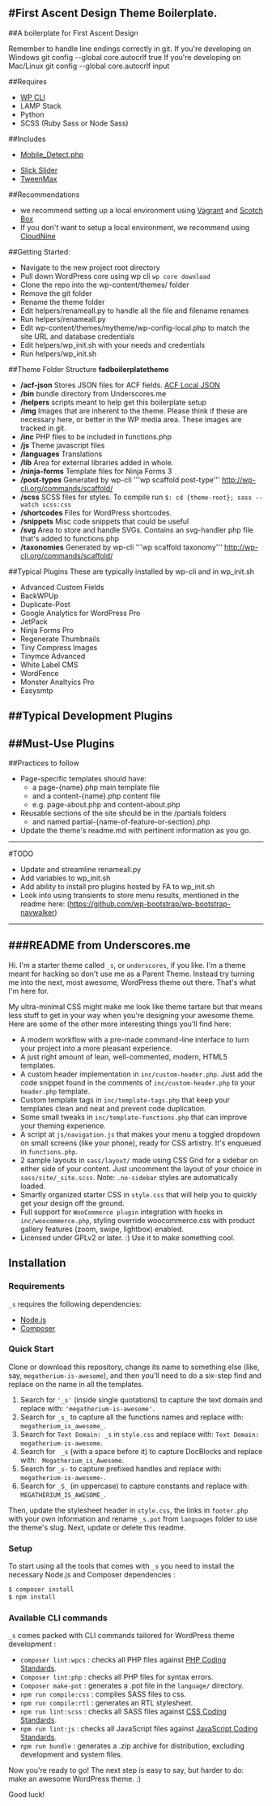 #First Ascent Design Theme Boilerplate.
---
##A boilerplate for First Ascent Design

Remember to handle line endings correctly in git.
If you're developing on Windows
git config --global core.autocrlf true
If you're developing on Mac/Linux
git config --global core.autocrlf input


##Requires 

 - [WP CLI](http://wp-cli.org/)
 - LAMP Stack
 - Python
 - SCSS (Ruby Sass or Node Sass)

##Includes

 - [Mobile_Detect.php](http://mobiledetect.net)
 <!-- - [Wow.js](http://mynameismatthieu.com/WOW/docs.html) -->
 <!-- - [Boostrap 4](http://getbootstrap.com/) -->
 <!-- - [Bourbon.io](http://bourbon.io/) -->
 - [Slick Slider](https://kenwheeler.github.io/slick/)
 - [TweenMax](https://greensock.com/tweenmax/)

##Recommendations

 - we recommend setting up a local environment using [Vagrant](https://www.vagrantup.com/) and [Scotch Box](https://box.scotch.io/)
 - If you don't want to setup a local environment, we recommend using [CloudNine](https://c9.io)

##Getting Started:

 - Navigate to the new project root directory
 - Pull down WordPress core using wp cli
   `wp core download`
 - Clone the repo into the wp-content/themes/ folder
 - Remove the git folder 
 - Rename the theme folder
 - Edit helpers/renameall.py to handle all the file and filename renames
 - Run helpers/renameall.py 
 - Edit wp-content/themes/mytheme/wp-config-local.php to match the site URL and database credentials
 - Edit helpers/wp_init.sh with your needs and credentials
 - Run helpers/wp_init.sh 

##Theme Folder Structure
**fadboilerplatetheme**
 
 - **/acf-json**
   Stores JSON files for ACF fields. [ACF Local JSON](https://www.advancedcustomfields.com/resources/local-json/)
 - **/bin**
   bundle directory from Underscores.me
 - **/helpers**
   scripts meant to help get this boilerplate setup
 - **/img**
   Images that are inherent to the theme. Please think if these are necessary here, or better in the WP media area.
   These images are tracked in git.
 - **/inc**
   PHP files to be included in functions.php
 - **/js**
   Theme javascript files
 - **/languages**
   Translations
 - **/lib**
   Area for external libraries added in whole.
 - **/ninja-forms**
   Template files for Ninja Forms 3
 - **/post-types**
   Generated by wp-cli '''wp scaffold post-type'''
   http://wp-cli.org/commands/scaffold/
 - **/scss**
   SCSS files for styles.
   To compile run
   ```$: cd {theme-root}; sass --watch scss:css```
 - **/shortcodes**
   Files for WordPress shortcodes.
 - **/snippets**
   Misc code snippets that could be useful
 - **/svg**
   Area to store and handle SVGs. Contains an svg-handler php file that's added to functions.php
 - **/taxonomies**
   Generated by wp-cli '''wp scaffold taxonomy'''
   http://wp-cli.org/commands/scaffold/

##Typical Plugins
These are typically installed by wp-cli and in wp_init.sh
 - Advanced Custom Fields
 - BackWPUp
 - Duplicate-Post
 - Google Analytics for WordPress Pro
 - JetPack
 - Ninja Forms Pro
 - Regenerate Thumbnails
 - Tiny Compress Images
 - Tinymce Advanced
 - White Label CMS
 - WordFence
 - Monster Analtyics Pro
 - Easysmtp

##Typical Development Plugins
 - 

##Must-Use Plugins
 - 

##Practices to follow
 - Page-specific templates should have:
   - a page-{name}.php main template file
   - and a content-{name}.php content file
   - e.g. page-about.php and content-about.php
 - Reusable sections of the site should be in the /partials folders
   - and named partial-{name-of-feature-or-section}.php
 - Update the theme's readme.md with pertinent information as you go.


---
#TODO
- Update and streamline renameall.py
- Add variables to wp_init.sh 
- Add ability to install pro plugins hosted by FA to wp_init.sh
- Look into using transients to store menu results, mentioned in the readme here: (https://github.com/wp-bootstrap/wp-bootstrap-navwalker)


---


###README from Underscores.me
---

Hi. I'm a starter theme called `_s`, or `underscores`, if you like. I'm a theme meant for hacking so don't use me as a Parent Theme. Instead try turning me into the next, most awesome, WordPress theme out there. That's what I'm here for.

My ultra-minimal CSS might make me look like theme tartare but that means less stuff to get in your way when you're designing your awesome theme. Here are some of the other more interesting things you'll find here:

* A modern workflow with a pre-made command-line interface to turn your project into a more pleasant experience.
* A just right amount of lean, well-commented, modern, HTML5 templates.
* A custom header implementation in `inc/custom-header.php`. Just add the code snippet found in the comments of `inc/custom-header.php` to your `header.php` template.
* Custom template tags in `inc/template-tags.php` that keep your templates clean and neat and prevent code duplication.
* Some small tweaks in `inc/template-functions.php` that can improve your theming experience.
* A script at `js/navigation.js` that makes your menu a toggled dropdown on small screens (like your phone), ready for CSS artistry. It's enqueued in `functions.php`.
* 2 sample layouts in `sass/layout/` made using CSS Grid for a sidebar on either side of your content. Just uncomment the layout of your choice in `sass/site/_site.scss`.
Note: `.no-sidebar` styles are automatically loaded.
* Smartly organized starter CSS in `style.css` that will help you to quickly get your design off the ground.
* Full support for `WooCommerce plugin` integration with hooks in `inc/woocommerce.php`, styling override woocommerce.css with product gallery features (zoom, swipe, lightbox) enabled.
* Licensed under GPLv2 or later. :) Use it to make something cool.

Installation
---------------

### Requirements

`_s` requires the following dependencies:

- [Node.js](https://nodejs.org/)
- [Composer](https://getcomposer.org/)

### Quick Start

Clone or download this repository, change its name to something else (like, say, `megatherium-is-awesome`), and then you'll need to do a six-step find and replace on the name in all the templates.

1. Search for `'_s'` (inside single quotations) to capture the text domain and replace with: `'megatherium-is-awesome'`.
2. Search for `_s_` to capture all the functions names and replace with: `megatherium_is_awesome_`.
3. Search for `Text Domain: _s` in `style.css` and replace with: `Text Domain: megatherium-is-awesome`.
4. Search for <code>&nbsp;_s</code> (with a space before it) to capture DocBlocks and replace with: <code>&nbsp;Megatherium_is_Awesome</code>.
5. Search for `_s-` to capture prefixed handles and replace with: `megatherium-is-awesome-`.
6. Search for `_S_` (in uppercase) to capture constants and replace with: `MEGATHERIUM_IS_AWESOME_`.

Then, update the stylesheet header in `style.css`, the links in `footer.php` with your own information and rename `_s.pot` from `languages` folder to use the theme's slug. Next, update or delete this readme.

### Setup

To start using all the tools that comes with `_s`  you need to install the necessary Node.js and Composer dependencies :

```sh
$ composer install
$ npm install
```

### Available CLI commands

`_s` comes packed with CLI commands tailored for WordPress theme development :

- `composer lint:wpcs` : checks all PHP files against [PHP Coding Standards](https://developer.wordpress.org/coding-standards/wordpress-coding-standards/php/).
- `Composer lint:php` : checks all PHP files for syntax errors.
- `Composer make-pot` : generates a .pot file in the `language/` directory.
- `npm run compile:css` : compiles SASS files to css.
- `npm run compile:rtl` : generates an RTL stylesheet.
- `npm run lint:scss` : checks all SASS files against [CSS Coding Standards](https://developer.wordpress.org/coding-standards/wordpress-coding-standards/css/).
- `npm run lint:js` : checks all JavaScript files against [JavaScript Coding Standards](https://developer.wordpress.org/coding-standards/wordpress-coding-standards/javascript/).
- `npm run bundle` : generates a .zip archive for distribution, excluding development and system files.

Now you're ready to go! The next step is easy to say, but harder to do: make an awesome WordPress theme. :)

Good luck!
